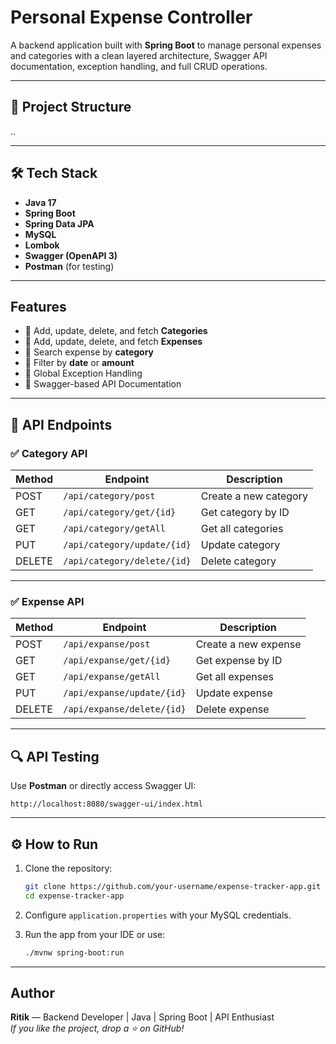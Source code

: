 #  Personal Expense Controller

A backend application built with **Spring Boot** to manage personal expenses and categories with a clean layered architecture, Swagger API documentation, exception handling, and full CRUD operations.

---

## 📁 Project Structure

..

---

## 🛠️ Tech Stack

- **Java 17**
- **Spring Boot**
- **Spring Data JPA**
- **MySQL**
- **Lombok**
- **Swagger (OpenAPI 3)**
- **Postman** (for testing)

---

##  Features

- 🔹 Add, update, delete, and fetch **Categories**
- 🔹 Add, update, delete, and fetch **Expenses**
- 🔹 Search expense by **category**
- 🔹 Filter by **date** or **amount**
- 🔹 Global Exception Handling
- 🔹 Swagger-based API Documentation

---

## 🔗 API Endpoints

### ✅ Category API

| Method | Endpoint                        | Description              |
|--------|----------------------------------|--------------------------|
| POST   | `/api/category/post`            | Create a new category    |
| GET    | `/api/category/get/{id}`        | Get category by ID       |
| GET    | `/api/category/getAll`          | Get all categories       |
| PUT    | `/api/category/update/{id}`     | Update category          |
| DELETE | `/api/category/delete/{id}`     | Delete category          |

---

### ✅ Expense API

| Method | Endpoint                         | Description               |
|--------|----------------------------------|---------------------------|
| POST   | `/api/expanse/post`             | Create a new expense      |
| GET    | `/api/expanse/get/{id}`         | Get expense by ID         |
| GET    | `/api/expanse/getAll`           | Get all expenses          |
| PUT    | `/api/expanse/update/{id}`      | Update expense            |
| DELETE | `/api/expanse/delete/{id}`      | Delete expense            |

---

## 🔍 API Testing

Use **Postman** or directly access Swagger UI:

```
http://localhost:8080/swagger-ui/index.html
```

---

## ⚙️ How to Run

1. Clone the repository:
   ```bash
   git clone https://github.com/your-username/expense-tracker-app.git
   cd expense-tracker-app
   ```

2. Configure `application.properties` with your MySQL credentials.

3. Run the app from your IDE or use:
   ```bash
   ./mvnw spring-boot:run
   ```

---

##  Author

**Ritik** — Backend Developer | Java | Spring Boot | API Enthusiast  
_If you like the project, drop a ⭐ on GitHub!_